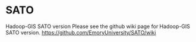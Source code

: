 SATO
====

Hadoop-GIS SATO version
Please see the github wiki page for Hadoop-GIS SATO version.
https://github.com/EmoryUniversity/SATO/wiki
